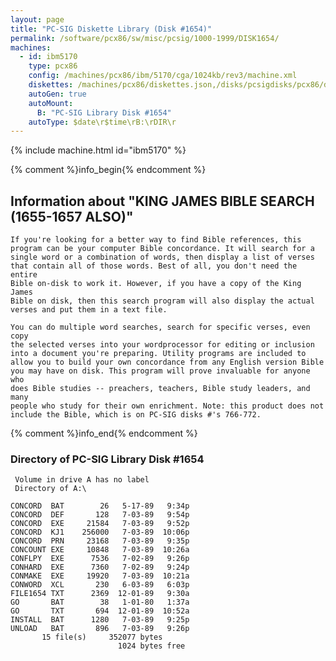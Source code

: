 ```yaml
---
layout: page
title: "PC-SIG Diskette Library (Disk #1654)"
permalink: /software/pcx86/sw/misc/pcsig/1000-1999/DISK1654/
machines:
  - id: ibm5170
    type: pcx86
    config: /machines/pcx86/ibm/5170/cga/1024kb/rev3/machine.xml
    diskettes: /machines/pcx86/diskettes.json,/disks/pcsigdisks/pcx86/diskettes.json
    autoGen: true
    autoMount:
      B: "PC-SIG Library Disk #1654"
    autoType: $date\r$time\rB:\rDIR\r
---
```


{% include machine.html id="ibm5170" %}

{% comment %}info_begin{% endcomment %}

## Information about "KING JAMES BIBLE SEARCH (1655-1657 ALSO)"

    If you're looking for a better way to find Bible references, this
    program can be your computer Bible concordance. It will search for a
    single word or a combination of words, then display a list of verses
    that contain all of those words. Best of all, you don't need the entire
    Bible on-disk to work it. However, if you have a copy of the King James
    Bible on disk, then this search program will also display the actual
    verses and put them in a text file.
    
    You can do multiple word searches, search for specific verses, even copy
    the selected verses into your wordprocessor for editing or inclusion
    into a document you're preparing. Utility programs are included to
    allow you to build your own concordance from any English version Bible
    you may have on disk. This program will prove invaluable for anyone who
    does Bible studies -- preachers, teachers, Bible study leaders, and many
    people who study for their own enrichment. Note: this product does not
    include the Bible, which is on PC-SIG disks #'s 766-772.
{% comment %}info_end{% endcomment %}


### Directory of PC-SIG Library Disk #1654

     Volume in drive A has no label
     Directory of A:\

    CONCORD  BAT        26   5-17-89   9:34p
    CONCORD  DEF       128   7-03-89   9:54p
    CONCORD  EXE     21584   7-03-89   9:52p
    CONCORD  KJ1    256000   7-03-89  10:06p
    CONCORD  PRN     23168   7-03-89   9:35p
    CONCOUNT EXE     10848   7-03-89  10:26a
    CONFLPY  EXE      7536   7-02-89   9:26p
    CONHARD  EXE      7360   7-02-89   9:24p
    CONMAKE  EXE     19920   7-03-89  10:21a
    CONWORD  XCL       230   6-03-89   6:03p
    FILE1654 TXT      2369  12-01-89   9:30a
    GO       BAT        38   1-01-80   1:37a
    GO       TXT       694  12-01-89  10:52a
    INSTALL  BAT      1280   7-03-89   9:25p
    UNLOAD   BAT       896   7-03-89   9:26p
           15 file(s)     352077 bytes
                            1024 bytes free
